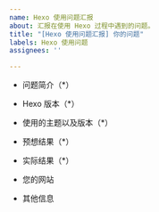 ```yaml
---
name: Hexo 使用问题汇报
about: 汇报在使用 Hexo 过程中遇到的问题。
title: "[Hexo 使用问题汇报] 你的问题"
labels: Hexo 使用问题
assignees: ''

---
```


<!--
    首先，欢迎大家在 Easy-Hexo 项目的 issue 区提出自己在使用 Hexo 的过程中出现的问题！
    在提问前，我们希望大家能先阅读 《提问的智慧》https://github.com/tvvocold/How-To-Ask-Questions-The-Smart-Way 一个好的提问能更快捷的获得你所需要的答案。
    提出问题前，**请先修改 issue 标题（将标题中 `你的问题` 字段改为问题的简述）**，再填写下面的问题信息。其中带 * 的为必填项。
    谢谢大家！
-->

- 问题简介（*）

- Hexo 版本（*）

<!--
	这一项可以通过 `hexo -v` 命令获得 
-->

- 使用的主题以及版本（*）

- 预想结果（*）

- 实际结果（*）

- 您的网站

- 其他信息
